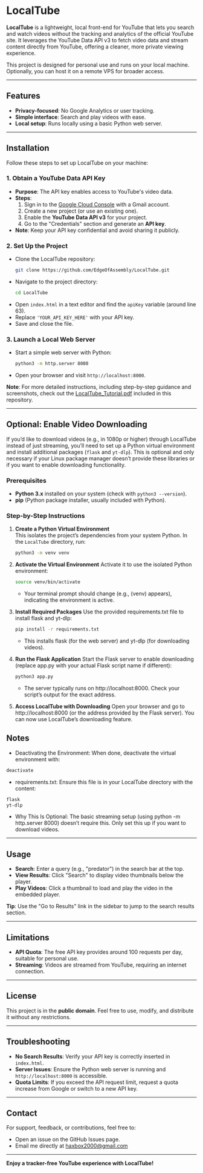 # LocalTube

**LocalTube** is a lightweight, local front-end for YouTube that lets you search and watch videos without the tracking and analytics of the official YouTube site. It leverages the YouTube Data API v3 to fetch video data and stream content directly from YouTube, offering a cleaner, more private viewing experience.

This project is designed for personal use and runs on your local machine. Optionally, you can host it on a remote VPS for broader access.

---

## Features
- **Privacy-focused**: No Google Analytics or user tracking.
- **Simple interface**: Search and play videos with ease.
- **Local setup**: Runs locally using a basic Python web server.

---

## Installation

Follow these steps to set up LocalTube on your machine:

### 1. Obtain a YouTube Data API Key
   - **Purpose**: The API key enables access to YouTube's video data.
   - **Steps**:
     1. Sign in to the [Google Cloud Console](https://console.cloud.google.com/) with a Gmail account.
     2. Create a new project (or use an existing one).
     3. Enable the **YouTube Data API v3** for your project.
     4. Go to the "Credentials" section and generate an **API key**.
   - **Note**: Keep your API key confidential and avoid sharing it publicly.

### 2. Set Up the Project
   - Clone the LocalTube repository:
     ```bash
     git clone https://github.com/EdgeOfAssembly/LocalTube.git
     ```
   - Navigate to the project directory:
     ```bash
     cd LocalTube
     ```
   - Open `index.html` in a text editor and find the `apiKey` variable (around line 63).
   - Replace `'YOUR_API_KEY_HERE'` with your API key.
   - Save and close the file.

### 3. Launch a Local Web Server
   - Start a simple web server with Python:
     ```bash
     python3 -m http.server 8000
     ```
   - Open your browser and visit `http://localhost:8000`.

**Note**: For more detailed instructions, including step-by-step guidance and screenshots, check out the [LocalTube_Tutorial.pdf](./LocalTube_Tutorial.pdf) included in this repository.

---

## Optional: Enable Video Downloading

If you’d like to download videos (e.g., in 1080p or higher) through LocalTube instead of just streaming, you’ll need to set up a Python virtual environment and install additional packages (`flask` and `yt-dlp`). This is optional and only necessary if your Linux package manager doesn’t provide these libraries or if you want to enable downloading functionality.

### Prerequisites
- **Python 3.x** installed on your system (check with `python3 --version`).
- **pip** (Python package installer, usually included with Python).

### Step-by-Step Instructions

1. **Create a Python Virtual Environment**  
   This isolates the project’s dependencies from your system Python. In the `LocalTube` directory, run:
   ```bash
   python3 -m venv venv
   ```
2. **Activate the Virtual Environment**
   Activate it to use the isolated Python environment:
   ```bash
   source venv/bin/activate
   ```
   - Your terminal prompt should change (e.g., (venv) appears), indicating the environment is active.

3. **Install Required Packages**
    Use the provided requirements.txt file to install flask and yt-dlp:
   ```bash
   pip install -r requirements.txt
   ```
   - This installs flask (for the web server) and yt-dlp (for downloading videos).

4. **Run the Flask Application**
    Start the Flask server to enable downloading (replace app.py with your actual Flask script name if different):
   ```bash
   python3 app.py
   ```
   - The server typically runs on http://localhost:8000. Check your script’s output for the exact address.


5. **Access LocalTube with Downloading**
   Open your browser and go to http://localhost:8000 (or the address provided by the Flask server). You can now use
   LocalTube’s downloading feature.

## Notes
   - Deactivating the Environment: When done, deactivate the virtual environment with:
   ```bash
   deactivate
   ```
   - requirements.txt: Ensure this file is in your LocalTube directory with the content:
   ```bash
   flask
   yt-dlp
   ```

   - Why This Is Optional: The basic streaming setup (using python -m http.server 8000) doesn’t require this. 
     Only set this up if you want to download videos.

---

## Usage
- **Search**: Enter a query (e.g., "predator") in the search bar at the top.
- **View Results**: Click "Search" to display video thumbnails below the player.
- **Play Videos**: Click a thumbnail to load and play the video in the embedded player.

**Tip**: Use the "Go to Results" link in the sidebar to jump to the search results section.

---

## Limitations
- **API Quota**: The free API key provides around 100 requests per day, suitable for personal use.
- **Streaming**: Videos are streamed from YouTube, requiring an internet connection.

---

## License
This project is in the **public domain**. Feel free to use, modify, and distribute it without any restrictions.

---

## Troubleshooting
- **No Search Results**: Verify your API key is correctly inserted in `index.html`.
- **Server Issues**: Ensure the Python web server is running and `http://localhost:8000` is accessible.
- **Quota Limits**: If you exceed the API request limit, request a quota increase from Google or switch to a new API key.

---

## Contact
For support, feedback, or contributions, feel free to:

- Open an issue on the GitHub Issues page.
- Email me directly at haxbox2000@gmail.com


---

**Enjoy a tracker-free YouTube experience with LocalTube!**